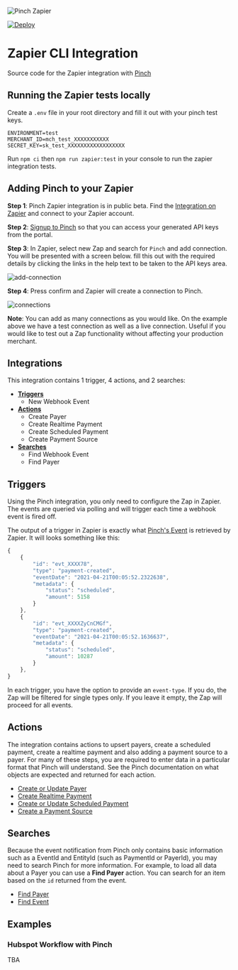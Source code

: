 
![Pinch Zapier](https://user-images.githubusercontent.com/241857/124198358-d89d9680-db13-11eb-9998-81e8ed11df1c.png)

[![Deploy](https://github.com/PinchPayments/zapier-pinch-api/actions/workflows/deploy.yml/badge.svg)](https://github.com/PinchPayments/zapier-pinch-api/actions/workflows/deploy.yml)

# Zapier CLI Integration

Source code for the Zapier integration with [Pinch](https://getpinch.com.au)

## Running the Zapier tests locally

Create a `.env` file in your root directory and fill it out with your pinch test keys.

```
ENVIRONMENT=test
MERCHANT_ID=mch_test_XXXXXXXXXXX
SECRET_KEY=sk_test_XXXXXXXXXXXXXXXXXX
```

Run `npm ci` then `npm run zapier:test` in your console to run the zapier integration tests.

## Adding Pinch to your Zapier

**Step 1**: Pinch Zapier integration is in public beta. Find the [Integration on Zapier](https://zapier.com/apps/pinch-payments/integrations) and connect to your Zapier account.

**Step 2**: [Signup to Pinch](https://www.getpinch.com.au/get-pinch/) so that you can access your generated API keys from the portal.

**Step 3**: In Zapier, select new Zap and search for `Pinch` and add connection. You will be presented with a screen below. fill this out with the required details by clicking the links in the help text to be taken to the API keys area. 

![add-connection](https://user-images.githubusercontent.com/241857/123360850-5829e380-d5b1-11eb-8d6d-9f17e1bbf39a.PNG)

**Step 4**: Press confirm and Zapier will create a connection to Pinch.

![connections](https://user-images.githubusercontent.com/241857/123360864-5e1fc480-d5b1-11eb-8469-7c40bcf180d7.PNG)

**Note**: You can add as many connections as you would like. On the example above we have a test connection as well as a live connection. Useful if you would like to test out a Zap functionality without affecting your production merchant.

## Integrations

This integration contains 1 trigger, 4 actions, and 2 searches:

- [__Triggers__](#triggers)
    - New Webhook Event
- [__Actions__](#actions)
    - Create Payer
    - Create Realtime Payment
    - Create Scheduled Payment
    - Create Payment Source
- [__Searches__](#searches)
    - Find Webhook Event
    - Find Payer

## Triggers

Using the Pinch integration, you only need to configure the Zap in Zapier. The events are queried via polling and will trigger each time a webhook event is fired off.

The output of a trigger in Zapier is exactly what [Pinch's Event](https://docs.getpinch.com.au/reference#list-all-events) is retrieved by Zapier. It will looks something like this:

```js
{
    {
        "id": "evt_XXXX78",
        "type": "payment-created",
        "eventDate": "2021-04-21T00:05:52.2322638",
        "metadata": {
            "status": "scheduled",
            "amount": 5158
        }
    },
    {
        "id": "evt_XXXXZyCnCMGf",
        "type": "payment-created",
        "eventDate": "2021-04-21T00:05:52.1636637",
        "metadata": {
            "status": "scheduled",
            "amount": 10287
        }
    },
}
```

In each trigger, you have the option to provide an `event-type`. If you do, the Zap will be filtered for single types only. If you leave it empty, the Zap will proceed for all events.

## Actions

The integration contains actions to upsert payers, create a scheduled payment, create a realtime payment and also adding a payment source to a payer. For many of these steps, you are required to enter data in a particular format that Pinch will understand. See the Pinch documentation on what objects are expected and returned for each action.

* [Create or Update Payer](https://docs.getpinch.com.au/reference#payersid-1)
* [Create Realtime Payment](https://docs.getpinch.com.au/reference#execute-real-time-payment)
* [Create or Update Scheduled Payment](https://docs.getpinch.com.au/reference#save-a-payment)
* [Create a Payment Source](https://docs.getpinch.com.au/reference#save-a-payment-source)

## Searches

Because the event notification from Pinch only contains basic information such as a EventId and EntityId (such as PaymentId or PayerId), you may need to search Pinch for more information. For example, to load all data about a Payer you can use a __Find Payer__ action. You can search for an item based on the `id` returned from the event.

* [Find Payer](https://docs.getpinch.com.au/reference#get-payer)
* [Find Event](https://docs.getpinch.com.au/reference#get-event)

## Examples

### Hubspot Workflow with Pinch

TBA
